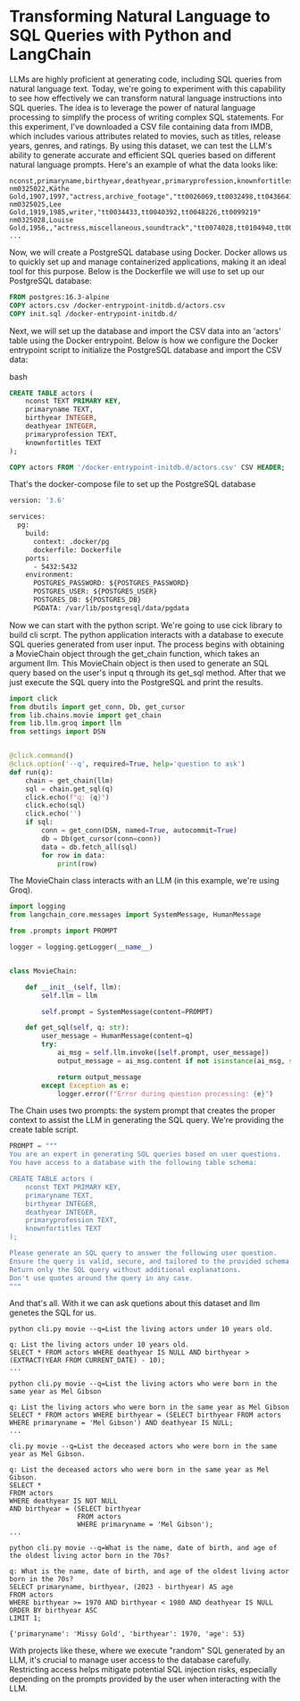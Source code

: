 # Transforming Natural Language to SQL Queries with Python and LangChain

LLMs are highly proficient at generating code, including SQL queries from natural language text. Today, we're going to experiment with this capability to see how effectively we can transform natural language instructions into SQL queries. The idea is to leverage the power of natural language processing to simplify the process of writing complex SQL statements. For this experiment, I've downloaded a CSV file containing data from IMDB, which includes various attributes related to movies, such as titles, release years, genres, and ratings. By using this dataset, we can test the LLM's ability to generate accurate and efficient SQL queries based on different natural language prompts. Here's an example of what the data looks like:

```csv
nconst,primaryname,birthyear,deathyear,primaryprofession,knownfortitles
nm0325022,Käthe Gold,1907,1997,"actress,archive_footage","tt0026069,tt0032498,tt0436641,tt0026066"
nm0325025,Lee Gold,1919,1985,writer,"tt0034433,tt0040392,tt0048226,tt0099219"
nm0325028,Louise Gold,1956,,"actress,miscellaneous,soundtrack","tt0074028,tt0104940,tt0083791,tt2281587"
...
```

Now, we will create a PostgreSQL database using Docker. Docker allows us to quickly set up and manage containerized applications, making it an ideal tool for this purpose. Below is the Dockerfile we will use to set up our PostgreSQL database:


```dockerfile
FROM postgres:16.3-alpine
COPY actors.csv /docker-entrypoint-initdb.d/actors.csv
COPY init.sql /docker-entrypoint-initdb.d/
```

Next, we will set up the database and import the CSV data into an 'actors' table using the Docker entrypoint. Below is how we configure the Docker entrypoint script to initialize the PostgreSQL database and import the CSV data:

bash

```sql
CREATE TABLE actors (
    nconst TEXT PRIMARY KEY,
    primaryname TEXT,
    birthyear INTEGER,
    deathyear INTEGER,
    primaryprofession TEXT,
    knownfortitles TEXT
);

COPY actors FROM '/docker-entrypoint-initdb.d/actors.csv' CSV HEADER;
```

That's the docker-compose file to set up the PostgreSQL database

```dockerfile
version: '3.6'

services:
  pg:
    build:
      context: .docker/pg
      dockerfile: Dockerfile
    ports:
      - 5432:5432
    environment:
      POSTGRES_PASSWORD: ${POSTGRES_PASSWORD}
      POSTGRES_USER: ${POSTGRES_USER}
      POSTGRES_DB: ${POSTGRES_DB}
      PGDATA: /var/lib/postgresql/data/pgdata
```

Now we can start with the python script. We're going to use cick library to build cli scrpt.
The python application interacts with a database to execute SQL queries generated from user input. The process begins with obtaining a MovieChain object through the get_chain function, which takes an argument llm. This MovieChain object is then used to generate an SQL query based on the user's input q through its get_sql method. After that we just execute the SQL query into the PostgreSQL and print the results.

```python
import click
from dbutils import get_conn, Db, get_cursor
from lib.chains.movie import get_chain
from lib.llm.groq import llm
from settings import DSN


@click.command()
@click.option('--q', required=True, help='question to ask')
def run(q):
    chain = get_chain(llm)
    sql = chain.get_sql(q)
    click.echo(f"q: {q}")
    click.echo(sql)
    click.echo('')
    if sql:
        conn = get_conn(DSN, named=True, autocommit=True)
        db = Db(get_cursor(conn=conn))
        data = db.fetch_all(sql)
        for row in data:
            print(row)
```

The MovieChain class interacts with an LLM (in this example, we're using Groq).

```python
import logging
from langchain_core.messages import SystemMessage, HumanMessage

from .prompts import PROMPT

logger = logging.getLogger(__name__)


class MovieChain:

    def __init__(self, llm):
        self.llm = llm

        self.prompt = SystemMessage(content=PROMPT)

    def get_sql(self, q: str):
        user_message = HumanMessage(content=q)
        try:
            ai_msg = self.llm.invoke([self.prompt, user_message])
            output_message = ai_msg.content if not isinstance(ai_msg, str) else ai_msg

            return output_message
        except Exception as e:
            logger.error(f"Error during question processing: {e}")
```

The Chain uses two prompts: the system prompt that creates the proper context to assist the LLM in generating the SQL query. We're providing the create table script.

```python
PROMPT = """
You are an expert in generating SQL queries based on user questions.
You have access to a database with the following table schema:

CREATE TABLE actors (
    nconst TEXT PRIMARY KEY,
    primaryname TEXT,
    birthyear INTEGER,
    deathyear INTEGER,
    primaryprofession TEXT,
    knownfortitles TEXT
);

Please generate an SQL query to answer the following user question.
Ensure the query is valid, secure, and tailored to the provided schema.
Return only the SQL query without additional explanations.
Don't use quotes around the query in any case.
"""
```

And that's all. With it we can ask quetions about this dataset and llm genetes the SQL for us.
```commandline
python cli.py movie --q=List the living actors under 10 years old.

q: List the living actors under 10 years old.
SELECT * FROM actors WHERE deathyear IS NULL AND birthyear > (EXTRACT(YEAR FROM CURRENT_DATE) - 10);
...
```

```commandline
python cli.py movie --q=List the living actors who were born in the same year as Mel Gibson

q: List the living actors who were born in the same year as Mel Gibson
SELECT * FROM actors WHERE birthyear = (SELECT birthyear FROM actors WHERE primaryname = 'Mel Gibson') AND deathyear IS NULL;
...
```

```commandline
cli.py movie --q=List the deceased actors who were born in the same year as Mel Gibson.

q: List the deceased actors who were born in the same year as Mel Gibson.
SELECT * 
FROM actors 
WHERE deathyear IS NOT NULL 
AND birthyear = (SELECT birthyear 
                 FROM actors 
                 WHERE primaryname = 'Mel Gibson');
...
```

```commandline
python cli.py movie --q=What is the name, date of birth, and age of the oldest living actor born in the 70s? 

q: What is the name, date of birth, and age of the oldest living actor born in the 70s?
SELECT primaryname, birthyear, (2023 - birthyear) AS age 
FROM actors 
WHERE birthyear >= 1970 AND birthyear < 1980 AND deathyear IS NULL 
ORDER BY birthyear ASC 
LIMIT 1;

{'primaryname': 'Missy Gold', 'birthyear': 1970, 'age': 53}
```

With projects like these, where we execute "random" SQL generated by an LLM, it's crucial to manage user access to the database carefully. Restricting access helps mitigate potential SQL injection risks, especially depending on the prompts provided by the user when interacting with the LLM.